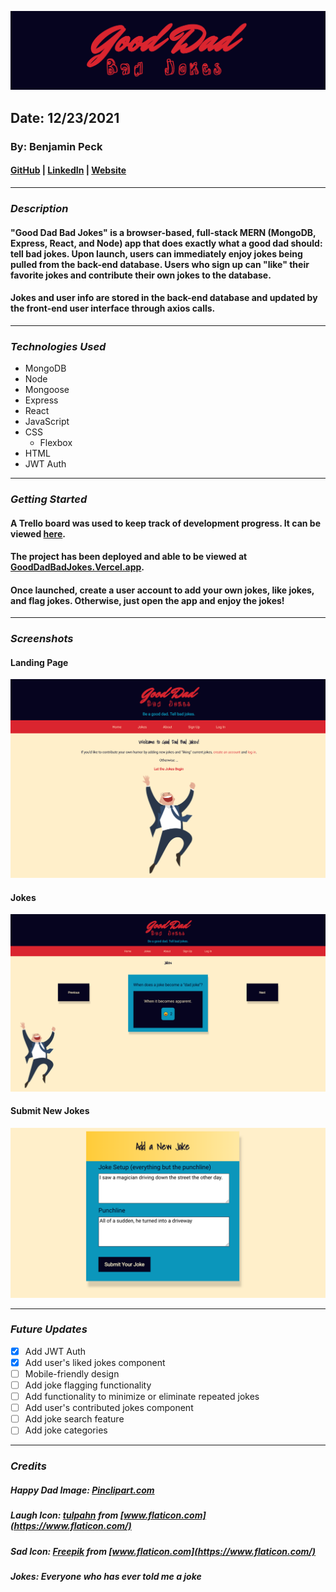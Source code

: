 ![Good Dad Bad Jokes](screenshots/title.png)
## Date: 12/23/2021
### By: Benjamin Peck
#### [GitHub](https://github.com/benjaminobambino) | [LinkedIn](https://www.linkedin.com/in/benjaminlpeck/) | [Website](https://benjaminlpeck.vercel.app/)
***
### ***Description***
#### "Good Dad Bad Jokes" is a browser-based, full-stack MERN (MongoDB, Express, React, and Node) app that does exactly what a good dad should: tell bad jokes. Upon launch, users can immediately enjoy jokes being pulled from the back-end database. Users who sign up can "like" their favorite jokes and contribute their own jokes to the database.
#### Jokes and user info are stored in the back-end database and updated by the front-end user interface through axios calls.
***
### ***Technologies Used***
* MongoDB
* Node
* Mongoose
* Express
* React
* JavaScript
* CSS
  * Flexbox
* HTML
* JWT Auth
***
### ***Getting Started***
#### A Trello board was used to keep track of development progress. It can be viewed [here](https://trello.com/b/VXInuKS4/good-dad-bad-jokes).
#### The project has been deployed and able to be viewed at [GoodDadBadJokes.Vercel.app](https://gooddadbadjokes.vercel.app/).
#### Once launched, create a user account to add your own jokes, like jokes, and flag jokes. Otherwise, just open the app and enjoy the jokes!
***
### ***Screenshots***
#### Landing Page
![Landing Page](screenshots/home.png)
#### Jokes
![Jokes](screenshots/jokes.png)
#### Submit New Jokes
![Submit New Jokes](screenshots/new-joke.png)
***
### ***Future Updates***
- [x] Add JWT Auth
- [x] Add user's liked jokes component
- [ ] Mobile-friendly design
- [ ] Add joke flagging functionality
- [ ] Add functionality to minimize or eliminate repeated jokes
- [ ] Add user's contributed jokes component
- [ ] Add joke search feature
- [ ] Add joke categories
***
### ***Credits***

##### Happy Dad Image: [Pinclipart.com](https://www.pinclipart.com/)

##### Laugh Icon: [tulpahn](https://www.flaticon.com/authors/tulpahn) from [www.flaticon.com](https://www.flaticon.com/)

##### Sad Icon: [Freepik](https://www.freepik.com) from [www.flaticon.com](https://www.flaticon.com/)

##### Jokes: Everyone who has ever told me a joke